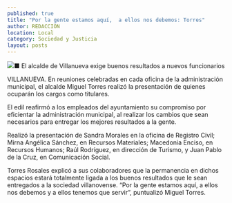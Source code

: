 ```yaml
---
published: true
title: "Por la gente estamos aquí,  a ellos nos debemos: Torres"
author: REDACCION
location: Local
category: Sociedad y Justicia
layout: posts
---
```


![](http://i.imgur.com/p81zlflm.jpg)■ El alcalde de Villanueva exige buenos resultados a nuevos funcionarios

VILLANUEVA. En reuniones celebradas en cada oficina de la administración municipal, el alcalde Miguel Torres realizó la presentación de quienes ocuparán los cargos como titulares. 

El edil reafirmó a los empleados del ayuntamiento su compromiso por eficientar la administración municipal, al realizar los cambios que sean necesarios para entregar los mejores resultados a la gente.

Realizó la presentación de Sandra Morales en la oficina de Registro Civil; Mirna Angélica Sánchez, en Recursos Materiales; Macedonia Enciso, en Recursos Humanos; Raúl Rodríguez, en dirección de Turismo, y Juan Pablo de la Cruz, en Comunicación Social.

Torres Rosales explicó a sus colaboradores que la permanencia en dichos espacios estará  totalmente ligada a los buenos resultados que le sean entregados a la sociedad villanovense. “Por la gente estamos aquí, a ellos nos debemos y a ellos tenemos que servir”, puntualizó Miguel Torres.
